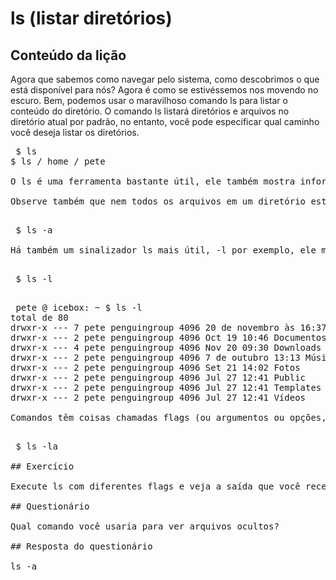 # ls (listar diretórios)

## Conteúdo da lição

Agora que sabemos como navegar pelo sistema, como descobrimos o que está disponível para nós? Agora é como se estivéssemos nos movendo no escuro. Bem, podemos usar o maravilhoso comando ls para listar o conteúdo do diretório. O comando ls listará diretórios e arquivos no diretório atual por padrão, no entanto, você pode especificar qual caminho você deseja listar os diretórios.

<pre> $ ls
$ ls / home / pete </ pre>

O ls é uma ferramenta bastante útil, ele também mostra informações detalhadas sobre os arquivos e diretórios que você está vendo.

Observe também que nem todos os arquivos em um diretório estarão visíveis. Nomes de arquivo que começam com. estão ocultos, você pode visualizá-los com o comando ls e passar o sinalizador -a para ele (um para todos).

<pre> $ ls -a </ pre>

Há também um sinalizador ls mais útil, -l por exemplo, ele mostra uma lista detalhada de arquivos em um formato longo. Ele mostrará informações detalhadas, começando pela esquerda: permissões de arquivos, número de links, nome do proprietário, grupo de proprietários, tamanho do arquivo, data e hora da última modificação e nome do arquivo / diretório.

<pre> $ ls -l </ pre>

<pre> pete @ icebox: ~ $ ls -l
total de 80
drwxr-x --- 7 pete penguingroup 4096 20 de novembro às 16:37 Desktop
drwxr-x --- 2 pete penguingroup 4096 Oct 19 10:46 Documentos
drwxr-x --- 4 pete penguingroup 4096 Nov 20 09:30 Downloads
drwxr-x --- 2 pete penguingroup 4096 7 de outubro 13:13 Música
drwxr-x --- 2 pete penguingroup 4096 Set 21 14:02 Fotos
drwxr-x --- 2 pete penguingroup 4096 Jul 27 12:41 Public
drwxr-x --- 2 pete penguingroup 4096 Jul 27 12:41 Templates
drwxr-x --- 2 pete penguingroup 4096 Jul 27 12:41 Vídeos </ pre>

Comandos têm coisas chamadas flags (ou argumentos ou opções, como você quiser chamá-lo) para adicionar mais funcionalidade. Veja como nós adicionamos -a e -l, bem, você pode adicionar os dois juntos com -la. A ordem dos sinalizadores determina em qual ordem ele entra, na maioria das vezes isso não importa, portanto você também pode fazer ls -al e ainda funcionaria.

<pre> $ ls -la </ pre>

## Exercício

Execute ls com diferentes flags e veja a saída que você recebe.

## Questionário

Qual comando você usaria para ver arquivos ocultos?

## Resposta do questionário

ls -a
